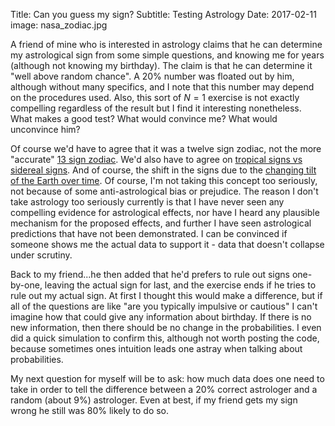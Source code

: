 Title: Can you guess my sign?
Subtitle: Testing Astrology
Date: 2017-02-11
image: nasa_zodiac.jpg

A friend of mine who is interested in astrology claims that he can determine my astrological sign from some simple questions, and knowing me for years (although not knowing my birthday).  The claim is that he can determine it "well above random chance".   A 20% number was floated out by him, although without many specifics, and I note that this number may depend on the procedures used. Also, this sort of $N=1$ exercise is not exactly compelling regardless of the result but I find it interesting nonetheless. What makes a good test?  What would convince me?  What would unconvince him?

Of course we'd have to agree that it was a twelve sign zodiac, not the more "accurate" [13 sign zodiac](http://nasa.tumblr.com/post/150688852794/zodiac).  We'd also have to agree on [tropical signs vs sidereal signs](https://en.wikipedia.org/wiki/Sidereal_and_tropical_astrology).  And of course, the shift in the signs due to the [changing tilt of the Earth over time](http://www.livescience.com/9292-wobbly-earth-means-horoscope-wrong.html).  Of course, I'm not taking this concept too seriously, not because of some anti-astrological bias or prejudice.  The reason I don't take astrology too seriously currently is that I have never seen any compelling evidence for astrological effects, nor have I heard any plausible mechanism for the proposed effects, and further I have seen astrological predictions that have not been demonstrated.  I can be convinced if someone shows me the actual data to support it - data that doesn't collapse under scrutiny.  

Back to my friend...he then added that he'd prefers to rule out signs one-by-one, leaving the actual sign for last, and the exercise ends if he tries to rule out my actual sign. At first I thought this would make a difference, but if all of the questions are like "are you typically impulsive or cautious" I can't imagine how that could give any information about birthday.  If there is no new information, then there should be no change in the probabilities.  I even did a quick simulation to confirm this, although not worth posting the code, because sometimes ones intuition leads one astray when talking about probabilities. 

My next question for myself will be to ask: how much data does one need to take in order to tell the difference between a 20% correct astrologer and a random (about 9%) astrologer.  Even at best, if my friend gets my sign wrong he still was 80% likely to do so.  